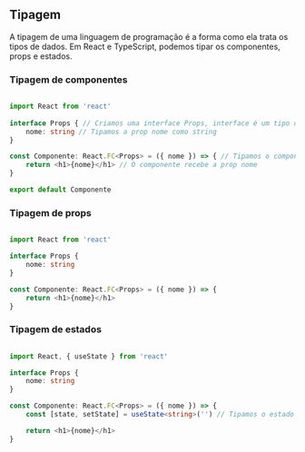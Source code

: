 ## Tipagem 

A tipagem de uma linguagem de programação é a forma como ela trata os tipos de dados. Em React e TypeScript, podemos tipar os componentes, props e estados.

### Tipagem de componentes

```typescript

import React from 'react'
 
interface Props { // Criamos uma interface Props, interface é um tipo de dado que define a estrutura de um objeto
    nome: string // Tipamos a prop nome como string
}

const Componente: React.FC<Props> = ({ nome }) => { // Tipamos o componente com o tipo React.FC e passamos o tipo Props
    return <h1>{nome}</h1> // O componente recebe a prop nome
}

export default Componente

```

### Tipagem de props

```typescript

import React from 'react'

interface Props {
    nome: string
}

const Componente: React.FC<Props> = ({ nome }) => {
    return <h1>{nome}</h1>
}


```

### Tipagem de estados

```typescript

import React, { useState } from 'react'

interface Props {
    nome: string
}

const Componente: React.FC<Props> = ({ nome }) => {
    const [state, setState] = useState<string>('') // Tipamos o estado com o tipo string

    return <h1>{nome}</h1>
}

```





